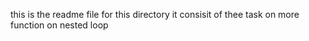 this is the readme file for this directory it consisit of thee task on more function on nested loop

